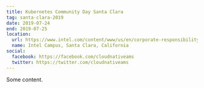 ```yaml
---
title: Kubernetes Community Day Santa Clara
tag: santa-clara-2019
date: 2019-07-24
end: 2019-07-25
location:
  url: https://www.intel.com/content/www/us/en/corporate-responsibility/intel-in-california.html
  name: Intel Campus, Santa Clara, California
social:
  facebook: https://facebook.com/cloudnativeams
  twitter: https://twitter.com/cloudnativeams
---
```


Some content.
